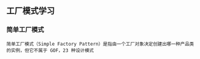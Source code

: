 ## 工厂模式学习

### 简单工厂模式

    简单工厂模式（Simple Factory Pattern）是指由一个工厂对象决定创建出哪一种产品类
    的实例，但它不属于 GOF，23 种设计模式